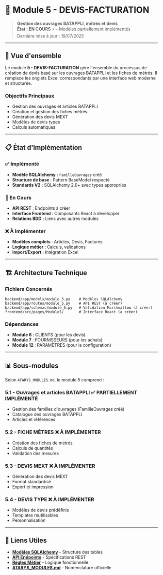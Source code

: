 # 📄 Module 5 - DEVIS-FACTURATION

> **Gestion des ouvrages BATAPPLI, métrés et devis**  
> **État : EN COURS** ⚡ - Modèles partiellement implémentés  
> Dernière mise à jour : 19/07/2025

---

## 🎯 Vue d'ensemble

Le module **5 - DEVIS-FACTURATION** gère l'ensemble du processus de création de devis basé sur les ouvrages BATAPPLI et les fiches de métrés. Il remplace les onglets Excel correspondants par une interface web moderne et structurée.

### **Objectifs Principaux**
- Gestion des ouvrages et articles BATAPPLI
- Création et gestion des fiches métrés
- Génération des devis MEXT
- Modèles de devis types
- Calculs automatiques

---

## 📋 État d'Implémentation

### **✅ Implémenté**
- **Modèle SQLAlchemy** : `FamilleOuvrages` créé
- **Structure de base** : Pattern BaseModel respecté
- **Standards V2** : SQLAlchemy 2.0+ avec types appropriés

### **🔄 En Cours**
- **API REST** : Endpoints à créer
- **Interface Frontend** : Composants React à développer
- **Relations BDD** : Liens avec autres modules

### **❌ À Implémenter**
- **Modèles complets** : Articles, Devis, Factures
- **Logique métier** : Calculs, validations
- **Import/Export** : Intégration Excel

---

## 🏗️ Architecture Technique

### **Fichiers Concernés**
```
backend/app/models/module_5.py    # Modèles SQLAlchemy
backend/app/routes/module_5.py    # API REST (à créer)
backend/app/schemas/module_5.py   # Validation Marshmallow (à créer)
frontend/src/pages/Module5/       # Interface React (à créer)
```

### **Dépendances**
- **Module 6** : CLIENTS (pour les devis)
- **Module 7** : FOURNISSEURS (pour les achats)
- **Module 12** : PARAMÈTRES (pour la configuration)

---

## 📊 Sous-modules

Selon `ATARYS_MODULES.md`, le module 5 comprend :

### **5.1 - Ouvrages et articles BATAPPLI** ✅ **PARTIELLEMENT IMPLÉMENTÉ**
- Gestion des familles d'ouvrages (FamilleOuvrages créé)
- Catalogue des ouvrages BATAPPLI
- Articles et références

### **5.2 - FICHE MÈTRES** ❌ **À IMPLÉMENTER**
- Création des fiches de métrés
- Calculs de quantités
- Validation des mesures

### **5.3 - DEVIS MEXT** ❌ **À IMPLÉMENTER**
- Génération des devis MEXT
- Format standardisé
- Export et impression

### **5.4 - DEVIS TYPE** ❌ **À IMPLÉMENTER**
- Modèles de devis prédéfinis
- Templates réutilisables
- Personnalisation

---

## 🔗 Liens Utiles

- **[Modèles SQLAlchemy](./database-schema.md)** - Structure des tables
- **[API Endpoints](./api-endpoints.md)** - Spécifications REST
- **[Règles Métier](./business-rules.md)** - Logique fonctionnelle
- **[ATARYS_MODULES.md](../../00-overview/ATARYS_MODULES.md)** - Nomenclature officielle
